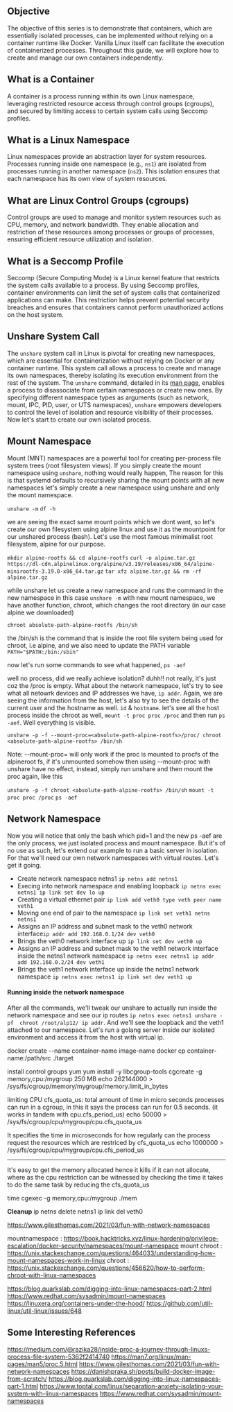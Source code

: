 ## Objective

The objective of this series is to demonstrate that containers, which are essentially isolated processes, can be implemented without relying on a container runtime like Docker. Vanilla Linux itself can facilitate the execution of containerized processes. Throughout this guide, we will explore how to create and manage our own containers independently.

## What is a Container

A container is a process running within its own Linux namespace, leveraging restricted resource access through control groups (cgroups), and secured by limiting access to certain system calls using Seccomp profiles.

## What is a Linux Namespace

Linux namespaces provide an abstraction layer for system resources. Processes running inside one namespace (e.g., `ns1`) are isolated from processes running in another namespace (`ns2`). This isolation ensures that each namespace has its own view of system resources.

## What are Linux Control Groups (cgroups)

Control groups are used to manage and monitor system resources such as CPU, memory, and network bandwidth. They enable allocation and restriction of these resources among processes or groups of processes, ensuring efficient resource utilization and isolation.

## What is a Seccomp Profile

Seccomp (Secure Computing Mode) is a Linux kernel feature that restricts the system calls available to a process. By using Seccomp profiles, container environments can limit the set of system calls that containerized applications can make. This restriction helps prevent potential security breaches and ensures that containers cannot perform unauthorized actions on the host system.


## Unshare System Call

The `unshare` system call in Linux is pivotal for creating new namespaces, which are essential for containerization without relying on Docker or any container runtime. This system call allows a process to create and manage its own namespaces, thereby isolating its execution environment from the rest of the system.
The `unshare` command, detailed in its [man page](https://man7.org/linux/man-pages/man1/unshare.1.html), enables a process to disassociate from certain namespaces or create new ones. By specifying different namespace types as arguments (such as network, mount, IPC, PID, user, or UTS namespaces), `unshare` empowers developers to control the level of isolation and resource visibility of their processes. Now let's start to create our own isolated process.

## Mount Namespace

Mount (MNT) namespaces are a powerful tool for creating per-process file system trees (root filesystem views). If you simply create the mount namespace using ```unshare```, nothing would really happen, The reason for this is that systemd defaults to recursively sharing the mount points with all new namespaces
let's simply create a new namespace using unshare and only the mount namespace.

```unshare -m```
```df -h```

we are seeing the exact same mount points which we dont want, so let's create our own filesystem using alpine linux and use it as the mountpoint for our unshared process (bash). Let's use the most famous minimalist root filesystem, alpine for our purpose.

```mkdir alpine-rootfs && cd alpine-rootfs```
```curl -o alpine.tar.gz https://dl-cdn.alpinelinux.org/alpine/v3.19/releases/x86_64/alpine-minirootfs-3.19.0-x86_64.tar.gz```
```tar xfz alpine.tar.gz && rm -rf alpine.tar.gz```

while unshare let us create a new namespace and runs the command in the new namespace in this case ```unshare -m``` with new mount namespace, we have another function, chroot, which changes the root directory (in our case alpine we downloaded)

```chroot absolute-path-alpine-rootfs /bin/sh```

the /bin/sh is the command that is inside the root file system being used for chroot, i.e alpine, and we also need to update the PATH variable ```PATH="$PATH:/bin:/sbin"```

now let's run some commands to see what happened, 
```ps -aef```

well no process, did we really achieve isolation? duhh!! not really, it's just coz the /proc is empty. What about the network namespace, let's try to see what all netowrk devices and IP addresses we have, ```ip addr```. Again, we are seeing the information from the host, let's also try to see the details of the current user and the hostname as well. ```id``` & ```hostname```. 
let's see all the host process inside the chroot as well,
```mount -t proc proc /proc``` and then run ```ps -aef```. Well everything is visible.

```unshare -p -f --mount-proc=<absolute-path-alpine-rootfs>/proc/ chroot <absolute-path-alpine-rootfs> /bin/sh```

Note: --mount-proc= will only work if the proc is mounted to procfs of the alpineroot fs, if it's unmounted somehow then using --mount-proc with unshare have no effect, instead, simply run unshare and then mount the proc again, like this

```unshare -p -f chroot <absolute-path-alpine-rootfs> /bin/sh```
```mount -t proc proc /proc```
```ps -aef```


## Network Namespace

Now you will notice that only the bash which pid=1 and the new ps -aef are the only process, we just isolated process and mount namespace. But it's of no use as such, let's extend our example to run a basic server in isolation. For that we'll need our own network namespaces with virtual routes. Let's get it going. 

* Create network namespace netns1 ```ip netns add netns1```
* Execing into network namespace and enabling loopback ```ip netns exec netns1 ip link set dev lo up```
* Creating a virtual ethernet pair ```ip link add veth0 type veth peer name veth1```
* Moving one end of pair to the namespace ```ip link set veth1 netns netns1```
* Assigns an IP address and subnet mask to the veth0 network interface```ip addr add 192.168.0.1/24 dev veth0```
* Brings the veth0 network interface up ```ip link set dev veth0 up```
* Assigns an IP address and subnet mask to the veth1 network interface inside the netns1 network namespace ```ip netns exec netns1 ip addr add 192.168.0.2/24 dev veth1```
* Brings the veth1 network interface up inside the netns1 network namespace ```ip netns exec netns1 ip link set dev veth1 up```

#### Running inside the network namespace

After all the commands, we'll tweak our unshare to actually run inside the network namespace and see our ip routes
```ip netns exec netns1 unshare -pf  chroot /root/alp12/ ip addr```. And we'll see the loopback and the veth1 attached to our namespace.
Let's run a golang server inside our isolated environment and access it from the host with virtual ip.





docker create --name container-name image-name
docker cp container-name:/path/src ./target 

install control groups yum
yum install -y libcgroup-tools
cgcreate -g memory,cpu:/mygroup
250 MB
echo 262144000 > /sys/fs/cgroup/memory/mygroup/memory.limit_in_bytes

limiting CPU cfs_quota_us: total amount of time in micro seconds processes can run in a cgroup, 
in this it says the process can run for 0.5 seconds. (it works in tandem with cpu.cfs_period_us)
echo 50000 > /sys/fs/cgroup/cpu/mygroup/cpu.cfs_quota_us

It specifies the time in microseconds for how regularly can the process request the resources which are restriced by cfs_quota_us
echo 1000000  > /sys/fs/cgroup/cpu/mygroup/cpu.cfs_period_us

***
It's easy to get the memory allocated hence it kills if it can not allocate, where as the cpu restriction can be witnessed by checking the time it takes to do the same task by reducing the cfs_quota_us

time cgexec -g memory,cpu:/mygroup ./mem



**Cleanup**
ip netns delete netns1
ip link del veth0

https://www.gilesthomas.com/2021/03/fun-with-network-namespaces









mountnamespace : https://book.hacktricks.xyz/linux-hardening/privilege-escalation/docker-security/namespaces/mount-namespace
mount chroot : https://unix.stackexchange.com/questions/464033/understanding-how-mount-namespaces-work-in-linux
chroot : https://unix.stackexchange.com/questions/456620/how-to-perform-chroot-with-linux-namespaces



https://blog.quarkslab.com/digging-into-linux-namespaces-part-2.html
https://www.redhat.com/sysadmin/mount-namespaces
https://linuxera.org/containers-under-the-hood/
https://github.com/util-linux/util-linux/issues/648



## Some Interesting References
https://medium.com/@razika28/inside-proc-a-journey-through-linuxs-process-file-system-5362f2414740
https://man7.org/linux/man-pages/man5/proc.5.html
https://www.gilesthomas.com/2021/03/fun-with-network-namespaces
https://danishpraka.sh/posts/build-docker-image-from-scratch/
https://blog.quarkslab.com/digging-into-linux-namespaces-part-1.html
https://www.toptal.com/linux/separation-anxiety-isolating-your-system-with-linux-namespaces
https://www.redhat.com/sysadmin/mount-namespaces